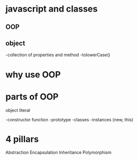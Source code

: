 # javascript and classes 

## OOP
## object 

-collection of properties and method 
-tolowerCase()

# why use OOP

# parts of OOP
object literal 

-constructor function 
-prototype 
-classes 
-instances (new, this)

# 4 pillars 
Abstraction 
Encapsulation 
Inheritance 
Polymorphism 

